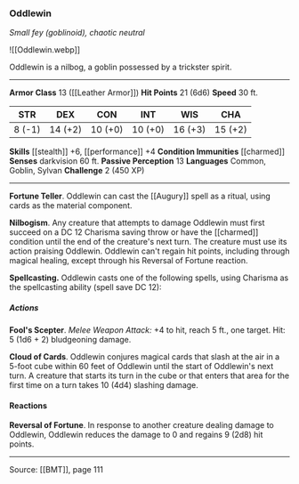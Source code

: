 ### Oddlewin
_Small fey (goblinoid), chaotic neutral_

![[Oddlewin.webp]]

Oddlewin is a nilbog, a goblin possessed by a trickster spirit.




---

**Armor Class** 13 ([[Leather Armor]])
**Hit Points** 21 (6d6)
**Speed** 30 ft.

| STR     | DEX     | CON     | INT     | WIS     | CHA     |
|---------|---------|---------|---------|---------|---------|
| 8 (-1) | 14 (+2) | 10 (+0) | 10 (+0) | 16 (+3) | 15 (+2) |

**Skills** [[stealth]] +6, [[performance]] +4
**Condition Immunities** [[charmed]]
**Senses** darkvision 60 ft.
**Passive Perception** 13
**Languages** Common, Goblin, Sylvan
**Challenge** 2 (450 XP)

---

**Fortune Teller**. Oddlewin can cast the [[Augury]] spell as a ritual, using cards as the material component.

**Nilbogism**. Any creature that attempts to damage Oddlewin must first succeed on a DC 12 Charisma saving throw or have the [[charmed]] condition until the end of the creature's next turn. The creature must use its action praising Oddlewin. Oddlewin can't regain hit points, including through magical healing, except through his Reversal of Fortune reaction.

**Spellcasting.** Oddlewin casts one of the following spells, using Charisma as the spellcasting ability (spell save DC 12):

##### Actions
**Fool's Scepter**. _Melee Weapon Attack:_ +4 to hit, reach 5 ft., one target. Hit: 5 (1d6 + 2) bludgeoning damage.

**Cloud of Cards**. Oddlewin conjures magical cards that slash at the air in a 5-foot cube within 60 feet of Oddlewin until the start of Oddlewin's next turn. A creature that starts its turn in the cube or that enters that area for the first time on a turn takes 10 (4d4) slashing damage.

#### Reactions
**Reversal of Fortune**. In response to another creature dealing damage to Oddlewin, Oddlewin reduces the damage to 0 and regains 9 (2d8) hit points.


---

Source: [[BMT]], page 111